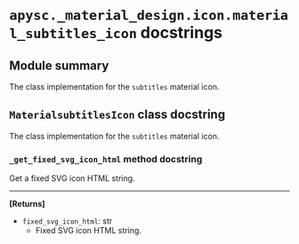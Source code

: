 # `apysc._material_design.icon.material_subtitles_icon` docstrings

## Module summary

The class implementation for the `subtitles` material icon.

## `MaterialsubtitlesIcon` class docstring

The class implementation for the `subtitles` material icon.

### `_get_fixed_svg_icon_html` method docstring

Get a fixed SVG icon HTML string.<hr>

**[Returns]**

- `fixed_svg_icon_html`: str
  - Fixed SVG icon HTML string.